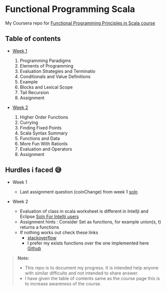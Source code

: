 Functional Programming Scala
============================

My Coursera repo for [Functional Programming Principles in Scala course](https://www.coursera.org/learn/progfun1/home/welcome)

Table of contents
-------------

- [Week 1](https://www.coursera.org/learn/progfun1/home/week/1)
  1. Programming Paradigms
  2. Elements of Programming
  3. Evaluation Strategies and Terminatio
  4. Conditionals and Value Definitions
  5. Example
  6. Blocks and Lexical Scope
  7. Tail Recursion
  8. Assignment

- [Week 2](https://www.coursera.org/learn/progfun1/home/week/2)
  1. Higher Order Functions
  2. Currying
  3. Finding Fixed Points
  4. Scala Syntax Summary
  5. Functions and Data
  6. More Fun With Rationls
  7. Evaluation and Operators
  8. Assignment

Hurdles i faced :sweat_smile:
---------
- Week 1
  - Last assignment question (coinChange) from week 1 [soln](http://www.geeksforgeeks.org/dynamic-programming-set-7-coin-change/)

- Week 2
  - Evaluation of class in scala worksheet is different in Intellji and Eclipse [Soln For Intellji users](https://stackoverflow.com/questions/33630274/intellij-worksheet-and-classes-defined-in-it)
  - Assignment hints : Consider Set as functions, for example union(s, t) returns a functions
  - If nothing works out check these links
    * [stackoverflow](https://stackoverflow.com/questions/19204631/union-of-two-sets-in-scala)
    * I prefer my exists functions over the one implemented here [Github](https://github.com/erlinis/scala-progfun-funsets/blob/master/src/main/scala/funsets/FunSets.scala)


> **Note:**
> - This repo is to document my progress. It is intended help anyone with similar difficults and not intended to share answer.
> - I have given the table of contents same as the course page this is to increase awareness of the course.
